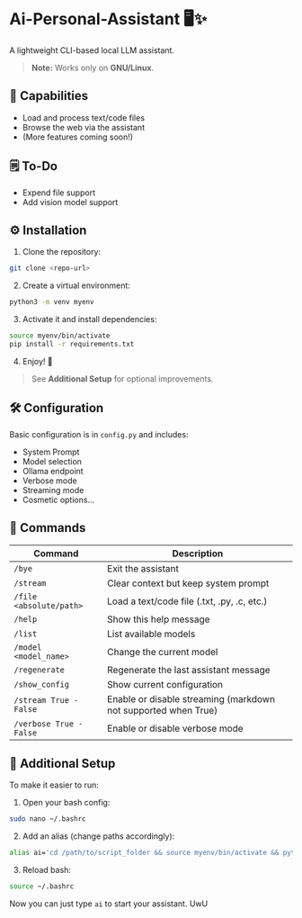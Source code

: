 
# Ai-Personal-Assistant 🖥️✨

A lightweight CLI-based local LLM assistant.

> **Note:** Works only on **GNU/Linux**.

## 🌟 Capabilities

* Load and process text/code files
* Browse the web via the assistant
* (More features coming soon!)

## 🗒️ To-Do

* Expend file support
* Add vision model support

## ⚙️ Installation

1. Clone the repository:

```bash
git clone <repo-url>
```

2. Create a virtual environment:

```bash
python3 -m venv myenv
```

3. Activate it and install dependencies:

```bash
source myenv/bin/activate
pip install -r requirements.txt
```

4. Enjoy! 🎉

> See **Additional Setup** for optional improvements.

## 🛠️ Configuration

Basic configuration is in `config.py` and includes:

* System Prompt
* Model selection
* Ollama endpoint
* Verbose mode
* Streaming mode
* Cosmetic options...

## 💬 Commands

| Command                  | Description                                                    |
| ------------------------ | -------------------------------------------------------------- |
| `/bye`                   | Exit the assistant                                             |
| `/stream`                | Clear context but keep system prompt                           |
| `/file <absolute/path>`  | Load a text/code file (.txt, .py, .c, etc.)                    |
| `/help`                  | Show this help message                                         |
| `/list`                  | List available models                                          |
| `/model <model_name>`    | Change the current model                                       |
| `/regenerate`            | Regenerate the last assistant message                          |
| `/show_config`           | Show current configuration                                     |
| `/stream True - False`   | Enable or disable streaming (markdown not supported when True) |
| `/verbose True - False`  | Enable or disable verbose mode                                 |

## 📝 Additional Setup

To make it easier to run:

1. Open your bash config:

```bash
sudo nano ~/.bashrc
```

2. Add an alias (change paths accordingly):

```bash
alias ai='cd /path/to/script_folder && source myenv/bin/activate && python main.py'
```

3. Reload bash:

```bash
source ~/.bashrc
```

Now you can just type `ai` to start your assistant. UwU

